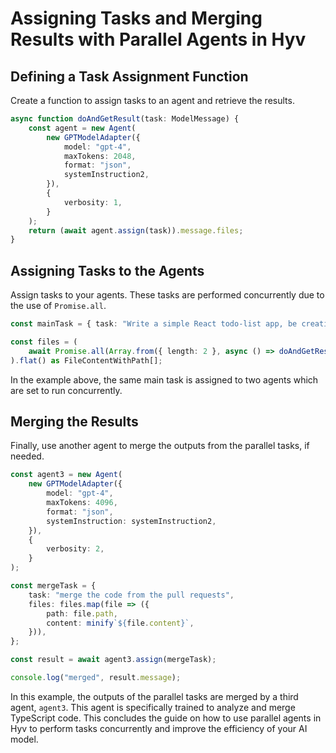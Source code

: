 # Assigning Tasks and Merging Results with Parallel Agents in Hyv

## Defining a Task Assignment Function

Create a function to assign tasks to an agent and retrieve the results.

```typescript
async function doAndGetResult(task: ModelMessage) {
    const agent = new Agent(
        new GPTModelAdapter({
            model: "gpt-4",
            maxTokens: 2048,
            format: "json",
            systemInstruction2,
        }),
        {
            verbosity: 1,
        }
    );
    return (await agent.assign(task)).message.files;
}
```

## Assigning Tasks to the Agents

Assign tasks to your agents. These tasks are performed concurrently due to the use of `Promise.all`.

```typescript
const mainTask = { task: "Write a simple React todo-list app, be creative" };

const files = (
    await Promise.all(Array.from({ length: 2 }, async () => doAndGetResult(mainTask)))
).flat() as FileContentWithPath[];
```

In the example above, the same main task is assigned to two agents which are set to run
concurrently.

## Merging the Results

Finally, use another agent to merge the outputs from the parallel tasks, if needed.

```typescript
const agent3 = new Agent(
    new GPTModelAdapter({
        model: "gpt-4",
        maxTokens: 4096,
        format: "json",
        systemInstruction: systemInstruction2,
    }),
    {
        verbosity: 2,
    }
);

const mergeTask = {
    task: "merge the code from the pull requests",
    files: files.map(file => ({
        path: file.path,
        content: minify`${file.content}`,
    })),
};

const result = await agent3.assign(mergeTask);

console.log("merged", result.message);
```

In this example, the outputs of the parallel tasks are merged by a third agent, `agent3`. This agent
is specifically trained to analyze and merge TypeScript code. This concludes the guide on how to use
parallel agents in Hyv to perform tasks concurrently and improve the efficiency of your AI model.
